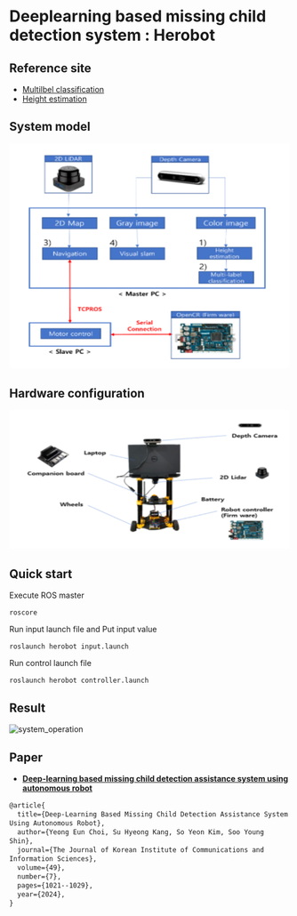 # Deeplearning based missing child detection system : Herobot

## Reference site

- [Multilbel classification](https://debuggercafe.com/multi-label-image-classification-with-pytorch-and-deep-learning/)
- [Height estimation](https://github.com/IntelRealSense/librealsense/blob/master/wrappers/tensorflow/example2%20-%20person%20height.py)

## System model 
![system_model](./시스템모델.png)


## Hardware configuration
![Hardware_configuration](./하드웨어구성.png)

## Quick start

Execute ROS master 

```
roscore
```

Run input launch file and Put input value

```
roslaunch herobot input.launch
```


Run control launch file

```
roslaunch herobot controller.launch 
```
## Result 
![system_operation](./operation.gif)

## Paper

- [__Deep-learning based missing child detection assistance system using autonomous robot__](https://journal.kics.or.kr/digital-library/99400)

```
@article{
  title={Deep-Learning Based Missing Child Detection Assistance System Using Autonomous Robot},
  author={Yeong Eun Choi, Su Hyeong Kang, So Yeon Kim, Soo Young Shin},
  journal={The Journal of Korean Institute of Communications and Information Sciences},
  volume={49},
  number={7},
  pages={1021--1029},
  year={2024},
}
```
